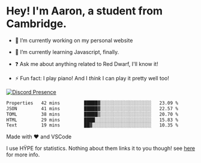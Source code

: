# Hey! I'm Aaron, a student from Cambridge.

- 🔭 I’m currently working on my personal website

- 🌱 I’m currently learning Javascript, finally.

- ❓ Ask me about anything related to Red Dwarf, I'll know it!

- ⚡ Fun fact: I play piano! And I *think* I can play it pretty well too!

[![Discord Presence](https://lanyard.cnrad.dev/api/689805100331696149)](https://discord.com/users/689805100331696149)

<!--START_SECTION:waka-->

```txt
Properties   42 mins         █████▓░░░░░░░░░░░░░░░░░░░   23.09 %
JSON         41 mins         █████▓░░░░░░░░░░░░░░░░░░░   22.57 %
TOML         38 mins         █████▒░░░░░░░░░░░░░░░░░░░   20.70 %
HTML         29 mins         ████░░░░░░░░░░░░░░░░░░░░░   15.83 %
Text         19 mins         ██▓░░░░░░░░░░░░░░░░░░░░░░   10.35 %
```

<!--END_SECTION:waka-->
Made with ❤ and VSCode <img src="https://hit.yhype.me/github/profile?user_id=53441990" alt="">

I use HŸPE for statistics. Nothing about them links it to you though! see [here](https://yhype.me/) for more info.
